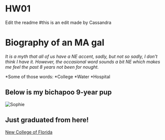 # HW01
Edit the readme
#this is an edit made by Cassandra

# Biography of an MA gal
*It is a myth that all of us have a NE accent, sadly, but not so sadly, I don't think I have it. However, the occasional word sounds a bit NE which makes me feel the past 8 years not been for nought.*

*Some of those words:
  *College
  *Water
  *Hospital
  
## Below is my bichapoo 9-year pup 
  
![Sophie](C:\Users\Cassandra\Pictures\lovelies)

## Just graduated from here!

[New College of Florida](http://ncf.edu)